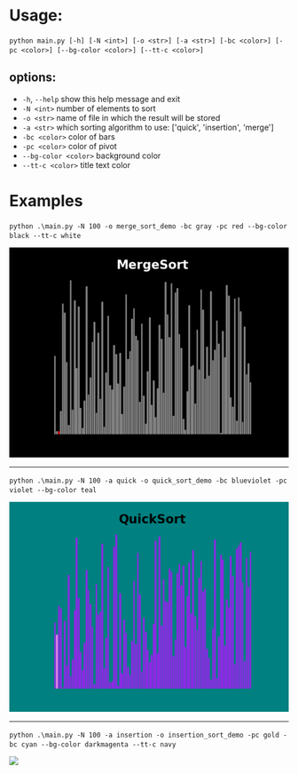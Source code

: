 # Usage:
`python main.py [-h] [-N <int>] [-o <str>] [-a <str>] [-bc <color>] [-pc <color>] [--bg-color <color>] [--tt-c <color>] `


## options:
  - `-h`, `--help`          show this help message and exit
  - `-N <int>`            number of elements to sort
  - `-o <str>`            name of file in which the result will be stored
  - `-a <str>`            which sorting algorithm to use: ['quick', 'insertion', 'merge']
  - `-bc <color>`         color of bars
  - `-pc <color>`         color of pivot
  - `--bg-color <color>`  background color
  - `--tt-c <color>`      title text color

# Examples
`python .\main.py -N 100 -o merge_sort_demo -bc gray -pc red --bg-color black --tt-c white`

![](merge_sort_demo.gif)

--- 

`python .\main.py -N 100 -a quick -o quick_sort_demo -bc blueviolet -pc violet --bg-color teal`

![](quick_sort_demo.gif)

---

`python .\main.py -N 100 -a insertion -o insertion_sort_demo -pc gold -bc cyan --bg-color darkmagenta --tt-c navy`

![](insertion_sort_demo.gif)
